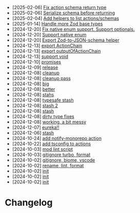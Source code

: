 - [2025-02-06] [Fix action schema return type](https://github.com/RubricLab/actions/commit/406304738d72c23746394050ea97b5d5f783cfd8)
- [2025-02-06] [Serialize schema before returning](https://github.com/RubricLab/actions/commit/ab0f5f7c6e84fba7450135e0c1e1ac398a246d98)
- [2025-02-04] [Add helpers to list actions/schemas](https://github.com/RubricLab/actions/commit/cee59819674a5b299ee63cfca761166e2cf6a62d)
- [2025-01-14] [Handle more Zod base types](https://github.com/RubricLab/actions/commit/8fb8a8ab74c120ee9c0c965c615b1edbf0f53821)
- [2024-12-20] [Fix native enum support. Support optionals.](https://github.com/RubricLab/actions/commit/5b25dd57dc80418d957efc1a00276e916af2d7b6)
- [2024-12-20] [Support native enum](https://github.com/RubricLab/actions/commit/2d48427e3e33bb32cafea71683cbcd4fb4bf8c4b)
- [2024-12-20] [Export Zod-to-JSON-schema helper](https://github.com/RubricLab/actions/commit/1dfb96c59e6bdc913eef07466be62dbc23889ab7)
- [2024-12-13] [export ActionChain](https://github.com/RubricLab/actions/commit/35b77458820be10b834bf26ba8d943bd41826007)
- [2024-12-13] [export outputOfActionChain](https://github.com/RubricLab/actions/commit/427d324a1b6b9c52def53e74802ab0c92ab1743a)
- [2024-12-13] [support void](https://github.com/RubricLab/actions/commit/6cff05708363927be83ccfa2f12ebab8d5b53d52)
- [2024-12-10] [promises](https://github.com/RubricLab/actions/commit/d882427190b23e807a98505c5135eb035133e15e)
- [2024-12-09] [release](https://github.com/RubricLab/actions/commit/8d20b1d36a8166ee043a20db7b82242b06a028cb)
- [2024-12-08] [cleanup](https://github.com/RubricLab/actions/commit/fee42337405868e24dd20a26c1bad661e77316f0)
- [2024-12-08] [cleanup pass](https://github.com/RubricLab/actions/commit/309e6fff5aba5f48833601228631b9f0fb490a6b)
- [2024-12-08] [big](https://github.com/RubricLab/actions/commit/981aef87bc01ad2a1ea1e67f193eb2c1e28a1d4a)
- [2024-12-08] [better](https://github.com/RubricLab/actions/commit/72348cfd63a6c630ff5743430a233ce0fd60d1f8)
- [2024-12-08] [stahs](https://github.com/RubricLab/actions/commit/66a96681ec58560d9ab51f0750a4f1b692c934df)
- [2024-12-08] [typesafe stash](https://github.com/RubricLab/actions/commit/a9a7301a433bd6eb94b22b68396364cc487fb198)
- [2024-12-08] [stash 2](https://github.com/RubricLab/actions/commit/5e68fe91f62eb3787d08bcab095d9d744803f87d)
- [2024-12-08] [stash](https://github.com/RubricLab/actions/commit/600c7fba1ae9c4c6482e563da33b36cfc19d2b88)
- [2024-12-08] [dirty type fixes](https://github.com/RubricLab/actions/commit/743b41256f1de3a134ea3bcbf0859692f2ac1320)
- [2024-12-08] [working, a bit messy](https://github.com/RubricLab/actions/commit/53c54305c5f164df8e0c8b98bde306ffef881405)
- [2024-12-07] [eureka!!](https://github.com/RubricLab/actions/commit/f080d1fbde2f16a08188766ff35dca951f4fc977)
- [2024-12-06] [stash](https://github.com/RubricLab/actions/commit/e880b74538f5f24b8311b3bdf120b1058c0c60d1)
- [2024-10-24] [add notify-monorepo action](https://github.com/RubricLab/actions/commit/6114893404f23d68deebfdd521d3aa2dd09617df)
- [2024-10-22] [add tsconfig to actions](https://github.com/RubricLab/actions/commit/ee614af0fd2366b6f20f5799d9baebd82e1d203c)
- [2024-10-03] [mod lint script](https://github.com/RubricLab/actions/commit/ac5fd2794fd2702d5c3b290e0ee0ce7aa3fb09eb)
- [2024-10-03] [gitignore turbo, format](https://github.com/RubricLab/actions/commit/d0f0154dbcd6adfcc3dd8c36f744c3b8241c8134)
- [2024-10-02] [gitignore, biome, vscode](https://github.com/RubricLab/actions/commit/9909ed3d80e070b2922b3d300edf9533ce271ee2)
- [2024-10-02] [rename, lint, format](https://github.com/RubricLab/actions/commit/daa1c23940d61887b572e951a70898cce5e0a7db)
- [2024-10-02] [init](https://github.com/RubricLab/actions/commit/8cac0caf408b8418820f1c1ab03ff4f3a0fd0f3a)
- [2024-10-02] [init](https://github.com/RubricLab/actions/commit/7d051dfcb6d43ae9daa9027d9f787ce0a259bed3)
- [2024-10-02] [init](https://github.com/RubricLab/actions/commit/a65e3ab1946b5ef01ff0ea3d8443720b6ddf079a)
# Changelog

